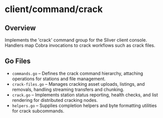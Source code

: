 # client/command/crack

## Overview

Implements the 'crack' command group for the Sliver client console. Handlers map Cobra invocations to crack workflows such as crack files.

## Go Files

- `commands.go` – Defines the crack command hierarchy, attaching operations for stations and file management.
- `crack-files.go` – Manages cracking asset uploads, listings, and removals, handling streaming transfers and chunking.
- `crack.go` – Implements station status reporting, health checks, and list rendering for distributed cracking nodes.
- `helpers.go` – Supplies completion helpers and byte formatting utilities for crack subcommands.
